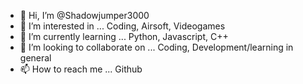 - 👋 Hi, I’m @Shadowjumper3000
- 👀 I’m interested in ... Coding, Airsoft, Videogames
- 🌱 I’m currently learning ... Python, Javascript, C++
- 💞️ I’m looking to collaborate on ... Coding, Development/learning in general
- 📫 How to reach me ... Github

<!---
Shadowjumper3000/Shadowjumper3000 is a ✨ special ✨ repository because its `README.md` (this file) appears on your GitHub profile.
You can click the Preview link to take a look at your changes.
--->
